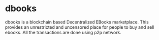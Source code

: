 # dbooks
dbooks is a blockchain based Decentralized EBooks marketplace. This provides an unrestricted and uncensored place for people to buy and sell ebooks. All the transactions are done using p2p network.
